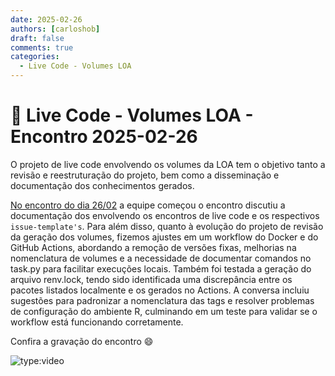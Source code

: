 ```yaml
---
date: 2025-02-26
authors: [carloshob]
draft: false
comments: true
categories:
  - Live Code - Volumes LOA
---
```


# 🚀 Live Code - Volumes LOA - Encontro 2025-02-26

O projeto de live code envolvendo os volumes da LOA tem o objetivo tanto a revisão e reestruturação do projeto, bem como a disseminação e documentação dos conhecimentos gerados.

<!-- more -->

[No encontro do dia 26/02](https://github.com/splor-mg/handbook/issues/34) a equipe começou o encontro discutiu a documentação dos envolvendo os encontros de live code e os respectivos `issue-template's`. Para além disso, quanto à evolução do projeto de revisão da geração dos volumes, fizemos ajustes em um workflow do Docker e do GitHub Actions, abordando a remoção de versões fixas, melhorias na nomenclatura de volumes e a necessidade de documentar comandos no task.py para facilitar execuções locais. Também foi testada a geração do arquivo renv.lock, tendo sido identificada uma discrepância entre os pacotes listados localmente e os gerados no Actions. A conversa incluiu sugestões para padronizar a nomenclatura das tags e resolver problemas de configuração do ambiente R, culminando em um teste para validar se o workflow está funcionando corretamente.

Confira a gravação do encontro :smile:

![type:video](https://www.youtube.com/embed/uGjidsgPn_A)
